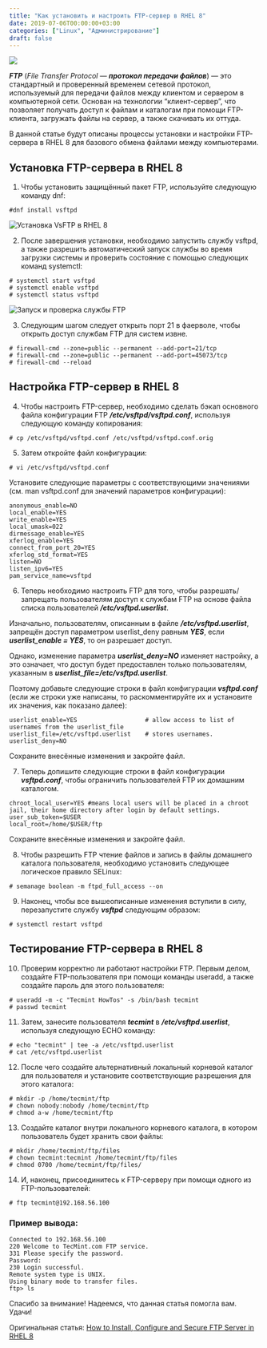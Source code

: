 ```yaml
---
title: "Как установить и настроить FTP-сервер в RHEL 8"
date: 2019-07-06T00:00:00+03:00
categories: ["Linux", "Администрирование"]
draft: false
---
```


![](/posts/как-установить-и-настроить-ftp-сервер-в-rhel-8/shapka13.jpg)

**_FTP_** (_File Transfer Protocol_ — **_протокол передачи файлов_**) — это стандартный и проверенный временем сетевой
протокол, используемый для передачи файлов между клиентом и сервером в компьютерной сети. Основан на технологии
“клиент-сервер”, что позволяет получать доступ к файлам и каталогам при помощи FTP-клиента, загружать файлы на сервер,
а также скачивать их оттуда.

В данной статье будут описаны процессы установки и настройки FTP-сервера в RHEL 8 для базового обмена файлами между компьютерами.

## Установка FTP-сервера в RHEL 8

1. Чтобы установить защищённый пакет FTP, используйте следующую команду dnf:

```
#dnf install vsftpd
```

![Установка VsFTP в RHEL 8](https://i.imgur.com/qxwzCNX.png)

2. После завершения установки, необходимо запустить службу vsftpd, а также разрешить автоматический запуск службы во
   время загрузки системы и проверить состояние с помощью следующих команд systemctl:

```
# systemctl start vsftpd
# systemctl enable vsftpd
# systemctl status vsftpd
```

![Запуск и проверка службы FTP](https://i.imgur.com/0EXPBVD.png)

3. Следующим шагом следует открыть порт 21 в фаерволе, чтобы открыть доступ службам FTP для систем извне.

```
# firewall-cmd --zone=public --permanent --add-port=21/tcp
# firewall-cmd --zone=public --permanent --add-port=45073/tcp
# firewall-cmd --reload
```

## Настройка FTP-сервер в RHEL 8

4. Чтобы настроить FTP-сервер, необходимо сделать бэкап основного файла конфигурации FTP **_/etc/vsftpd/vsftpd.conf_**,
   используя следующую команду копирования:

```
# cp /etc/vsftpd/vsftpd.conf /etc/vsftpd/vsftpd.conf.orig
```

5. Затем откройте файл конфигурации:

```
# vi /etc/vsftpd/vsftpd.conf
```

Установите следующие параметры с соответствующими значениями (см. man vsftpd.conf для значений параметров конфигурации):

```
anonymous_enable=NO
local_enable=YES
write_enable=YES
local_umask=022
dirmessage_enable=YES
xferlog_enable=YES
connect_from_port_20=YES
xferlog_std_format=YES
listen=NO
listen_ipv6=YES
pam_service_name=vsftpd
```

6. Теперь необходимо настроить FTP для того, чтобы разрешать/запрещать пользователям доступ к службам FTP на основе
   файла списка пользователей **_/etc/vsftpd.userlist_**.

Изначально, пользователям, описанным в файле **_/etc/vsftpd.userlist_**, запрещён доступ параметром userlist_deny равным
**_YES_**, если **_userlist_enable = YES_**, то он разрешает доступ.

Однако, изменение параметра **_userlist_deny=NO_** изменяет настройку, а это означает, что доступ будет предоставлен
только пользователям, указанным в **_userlist_file=/etc/vsftpd.userlist_**.

Поэтому добавьте следующие строки в файл конфигурации **_vsftpd.conf_** (если же строки уже написаны, то раскомментируйте
их и установите их значения, как показано далее):

```
userlist_enable=YES                   # allow access to list of usernames from the userlist_file
userlist_file=/etc/vsftpd.userlist    # stores usernames. userlist_deny=NO
```

Сохраните внесённые изменения и закройте файл.

7. Теперь допишите следующие строки в файл конфигурации **_vsftpd.conf_**, чтобы ограничить пользователей FTP их
   домашним каталогом.

```
chroot_local_user=YES #means local users will be placed in a chroot jail, their home directory after login by default settings. user_sub_token=$USER
local_root=/home/$USER/ftp
```

Сохраните внесённые изменения и закройте файл.

8. Чтобы разрешить FTP чтение файлов и запись в файлы домашнего каталога пользователя, необходимо установить следующее
   логическое правило SELinux:

```
# semanage boolean -m ftpd_full_access --on
```

9. Наконец, чтобы все вышеописанные изменения вступили в силу, перезапустите службу **_vsftpd_** следующим образом:

```
# systemctl restart vsftpd
```

## Тестирование FTP-сервера в RHEL 8

10. Проверим корректно ли работают настройки FTP. Первым делом, создайте FTP-пользователя при помощи команды useradd,
    а также создайте пароль для этого пользователя:

```
# useradd -m -c "Tecmint HowTos" -s /bin/bash tecmint
# passwd tecmint
```

11. Затем, занесите пользователя **_tecmint_** в **_/etc/vsftpd.userlist_**, используя следующую ECHO команду:

```
# echo "tecmint" | tee -a /etc/vsftpd.userlist
# cat /etc/vsftpd.userlist
```

12. После чего создайте альтернативный локальный корневой каталог для пользователя и установите соответствующие
    разрешения для этого каталога:

```
# mkdir -p /home/tecmint/ftp
# chown nobody:nobody /home/tecmint/ftp
# chmod a-w /home/tecmint/ftp
```

13. Создайте каталог внутри локального корневого каталога, в котором пользователь будет хранить свои файлы:

```
# mkdir /home/tecmint/ftp/files
# chown tecmint:tecmint /home/tecmint/ftp/files
# chmod 0700 /home/tecmint/ftp/files/
```

14. И, наконец, присоединитесь к FTP-серверу при помощи одного из FTP-пользователей:

```
# ftp tecmint@192.168.56.100
```

### Пример вывода:

```
Connected to 192.168.56.100
220 Welcome to TecMint.com FTP service.
331 Please specify the password.
Password:
230 Login successful.
Remote system type is UNIX.
Using binary mode to transfer files.
ftp> ls
```

Спасибо за внимание! Надеемся, что данная статья помогла вам. Удачи!

Оригинальная статья: [How to Install, Configure and Secure FTP Server in RHEL 8](https://www.tecmint.com/install-ftp-server-in-rhel-8/)
